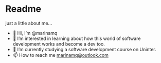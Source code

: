 # Readme
just a little about me...
- 👋 Hi, I’m @marinamq
- 👀 I’m interested in learning about how this world of software development works and become a dev too. 
- 🌱 I’m currently studying a software development course on Uninter.
- 📫 How to reach me marinamq@outlook.com
